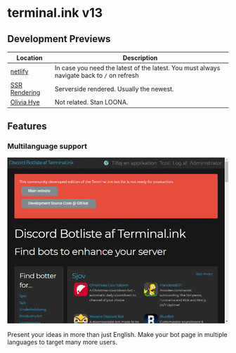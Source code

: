 # terminal.ink v13

## Development Previews
Location                                  | Description
----------------------------------------- | -----------------
[netlify](https://twink.netlify.com/)     | In case you need the latest of the latest. You must always navigate back to `/` on refresh
[SSR Rendering](https://discordapps.dev/) | Serverside rendered. Usually the newest.
[Olivia Hye](https://www.youtube.com/watch?v=UkY8HvgvBJ8) | Not related. Stan LOONA.

## Features
### Multilanguage support
![i18n](.github/languages.gif)

Present your ideas in more than just English.
Make your bot page in multiple languages to target many more users.

<!--
## Sponsors
This project is funded by people who keep the open source community alive.
-->

